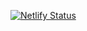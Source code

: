 [![Netlify Status](https://api.netlify.com/api/v1/badges/8d21db9a-f10d-406d-b824-db707b595d1b/deploy-status)](https://app.netlify.com/sites/phantom-ui/deploys)
